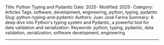 Title: Python Typing and Pydantic
Date: 2025-
Modified: 2025-
Category: Articles
Tags: software, development, engineering, python, typing, pydantic
Slug: python-typing-and-pydantic
Authors: Juan José Farina
Summary: A deep dive into Python's typing system and Pydantic, a powerful tool for data validation and serialization.
Keywords: python, typing, pydantic, data validation, serialization, software development, engineering

---

